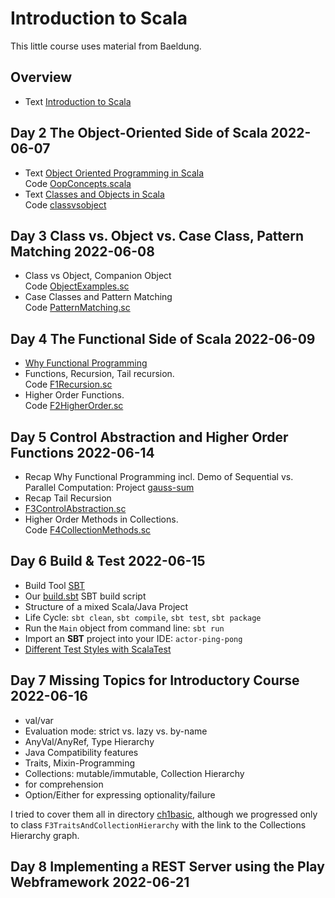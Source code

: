 # Introduction to Scala
This little course uses material from Baeldung.

## Overview
* Text [Introduction to Scala](https://www.baeldung.com/scala/scala-intro)
## Day 2 The Object-Oriented Side of Scala 2022-06-07
* Text [Object Oriented Programming in Scala](https://www.baeldung.com/scala/oop-intro)<br>
  Code [OopConcepts.scala](https://github.com/Baeldung/scala-tutorials/blob/master/scala-core-oop/src/main/scala/com/baeldung/scala/oopinscala/OopConcepts.scala)
* Text [Classes and Objects in Scala](https://www.baeldung.com/scala/classes-objects)<br>
  Code [classvsobject](https://github.com/Baeldung/scala-tutorials/tree/master/scala-core-oop/src/main/scala/com/baeldung/scala/classvsobject)

## Day 3 Class vs. Object vs. Case Class, Pattern Matching 2022-06-08
* Class vs Object, Companion Object<br>Code [ObjectExamples.sc](src/main/scala/classvsobject/ObjectExamples.sc)
* Case Classes and Pattern Matching<br>
  Code [PatternMatching.sc](src/main/scala/patternmatching/PatternMatching.sc)


## Day 4 The Functional Side of Scala 2022-06-09
* [Why Functional Programming](src/main/scala/functions/F0WhyFunctional.md)
* Functions, Recursion, Tail recursion.<br>Code [F1Recursion.sc](src/main/scala/functions/F1Recursion.sc)
* Higher Order Functions.<br>Code [F2HigherOrder.sc](src/main/scala/functions/F2HigherOrder.sc)

## Day 5 Control Abstraction and Higher Order Functions 2022-06-14
* Recap Why Functional Programming incl. Demo of Sequential vs. Parallel Computation: Project [gauss-sum](../../../gauss-sum/)
* Recap Tail Recursion
* [F3ControlAbstraction.sc](src/main/scala/functions/F3ControlAbstraction.sc)
* Higher Order Methods in Collections.<br>Code [F4CollectionMethods.sc](src/main/scala/functions/F4CollectionMethods.sc)

## Day 6 Build & Test 2022-06-15
* Build Tool [SBT](https://www.scala-sbt.org/)
* Our [build.sbt](build.sbt) SBT build script
* Structure of a mixed Scala/Java Project
* Life Cycle: `sbt clean`, `sbt compile`, `sbt test`, `sbt package` 
* Run the `Main` object from command line: `sbt run`
* Import an **SBT** project into your IDE: `actor-ping-pong`
* [Different Test Styles with ScalaTest](src/test/scala/testDemo/)

## Day 7 Missing Topics for Introductory Course 2022-06-16
* val/var
* Evaluation mode: strict vs. lazy vs. by-name
* AnyVal/AnyRef, Type Hierarchy
* Java Compatibility features
* Traits, Mixin-Programming
* Collections: mutable/immutable, Collection Hierarchy
* for comprehension
* Option/Either for expressing optionality/failure

I tried to cover them all in directory [ch1basic](src/main/scala/ch1basic), 
although we progressed only to class `F3TraitsAndCollectionHierarchy` with the 
link to the Collections Hierarchy graph.

## Day 8 Implementing a REST Server using the Play Webframework 2022-06-21 